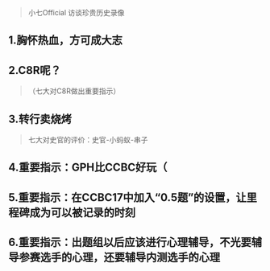 > 小七Official 访谈珍贵历史录像

## 1.胸怀热血，方可成大志

## 2.C8R呢？

> （七大对C8R做出重要指示）

## 3.转行卖烧烤

> 七大对史官的评价：史官-小蚂蚁-串子

## 4.重要指示：GPH比CCBC好玩（

## 5.重要指示：在CCBC17中加入“0.5题”的设置，让里程碑成为可以被记录的时刻

## 6.重要指示：出题组以后应该进行心理辅导，不光要辅导参赛选手的心理，还要辅导内测选手的心理
